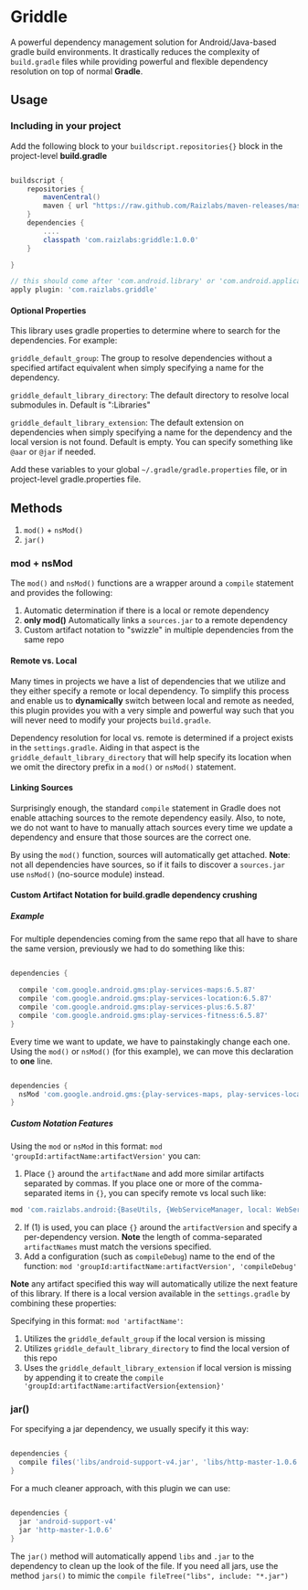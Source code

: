 # Griddle

A powerful dependency management solution for Android/Java-based gradle build environments. It drastically reduces the complexity of ```build.gradle``` files while providing powerful and flexible dependency resolution on top of normal **Gradle**.

## Usage

### Including in your project

Add the following block to your ```buildscript.repositories{}``` block in the project-level **build.gradle** 

```groovy

buildscript {
    repositories {
        mavenCentral()
        maven { url "https://raw.github.com/Raizlabs/maven-releases/master/releases" }
    }
    dependencies {
        ....
        classpath 'com.raizlabs:griddle:1.0.0'
    }

}

// this should come after 'com.android.library' or 'com.android.application
apply plugin: 'com.raizlabs.griddle'

```

#### Optional Properties

This library uses gradle properties to determine where to search for the dependencies. For example:

```griddle_default_group```: The group to resolve dependencies without a specified artifact equivalent when simply specifying a name for the dependency.

```griddle_default_library_directory```: The default directory to resolve local submodules in. Default is ":Libraries"

```griddle_default_library_extension```: The default extension on dependencies when simply specifying a name for the dependency and the local version is not found. Default is empty. You can specify something like ```@aar``` or ```@jar``` if needed. 

Add these variables to your global ```~/.gradle/gradle.properties``` file, or in project-level gradle.properties file. 

## Methods

  1. ```mod()``` + ```nsMod()```
  2. ```jar()```

### mod + nsMod

The ```mod()``` and ```nsMod()``` functions are a wrapper around a ```compile``` statement and provides the following:

  1. Automatic determination if there is a local or remote dependency 
  2. **only mod()** Automatically links a ```sources.jar``` to a remote dependency 
  3. Custom artifact notation to "swizzle" in multiple dependencies from the same repo

#### Remote vs. Local

Many times in projects we have a list of dependencies that we utilize and they either specify a remote or local dependency. To simplify this process and enable us to __dynamically__ switch between local and remote as needed, this plugin provides you with a very simple and powerful way such that you will never need to modify your projects ```build.gradle```. 

Dependency resolution for local vs. remote is determined if a project exists in the ```settings.gradle```. Aiding in that aspect is the ```griddle_default_library_directory``` that will help specify its location when we omit the directory prefix in a ```mod()``` or ```nsMod()``` statement. 

#### Linking Sources

Surprisingly enough, the standard ```compile``` statement in Gradle does not enable attaching sources to the remote dependency easily. Also, to note, we do not want to have to manually attach sources every time we update a dependency and ensure that those sources are the correct one.

By using the ```mod()``` function, sources will automatically get attached. **Note**: not all dependencies have sources, so if it fails to discover a ```sources.jar``` use ```nsMod()``` (no-source module) instead.

#### Custom Artifact Notation for build.gradle dependency crushing

##### Example

For multiple dependencies coming from the same repo that all have to share the same version, previously we had to do something like this:

```groovy

dependencies {

  compile 'com.google.android.gms:play-services-maps:6.5.87'
  compile 'com.google.android.gms:play-services-location:6.5.87'
  compile 'com.google.android.gms:play-services-plus:6.5.87'
  compile 'com.google.android.gms:play-services-fitness:6.5.87'
}

```

Every time we want to update, we have to painstakingly change each one. Using the ```mod()``` or ```nsMod()``` (for this example), we can move this declaration to **one** line.

```groovy

dependencies {
  nsMod 'com.google.android.gms:{play-services-maps, play-services-location, play-services-plus, play-services-fitness}:6.5.87'
}

```

##### Custom Notation Features

 Using the ```mod``` or ```nsMod``` in this format: ```mod 'groupId:artifactName:artifactVersion'``` you can:
 
   1. Place ```{}``` around the ```artifactName``` and add more similar artifacts separated by commas. If you place one or more of the comma-separated items in ```{}```, you can specify remote vs local such like:
   
```groovy
mod 'com.raizlabs.android:{BaseUtils, {WebServiceManager, local: WebServiceManager:WebServiceManager}}:1.0.0'
```

   2. If (1) is used, you can place ```{}``` around the ```artifactVersion``` and specify a per-dependency version. **Note** the length of comma-separated ```artifactNames``` must match the versions specified.
   3. Add a configuration (such as ```compileDebug```) name to the end of the function: ```mod 'groupId:artifactName:artifactVersion', 'compileDebug'```

**Note** any artifact specified this way will automatically utilize the next feature of this library. If there is a local version available in the ```settings.gradle``` by combining these properties:  

 Specifying in this format: ```mod 'artifactName'```:
  1. Utilizes the ```griddle_default_group``` if the local version is missing
  2. Utilizes ```griddle_default_library_directory``` to find the local version of this repo
  3. Uses the ```griddle_default_library_extension``` if local version is missing by appending it to create the ```compile 'groupId:artifactName:artifactVersion{extension}'```
  

### jar()

For specifying a jar dependency, we usually specify it this way:

```groovy

dependencies {
  compile files('libs/android-support-v4.jar', 'libs/http-master-1.0.6.jar')
}

```

For a much cleaner approach, with this plugin we can use:

```groovy

dependencies {
  jar 'android-support-v4'
  jar 'http-master-1.0.6'
}

```

The ```jar()``` method will automatically append ```libs``` and ```.jar``` to the dependency to clean up the look of the file. If you need all jars, use the method ```jars()``` to mimic the ```compile fileTree("libs", include: "*.jar")```
